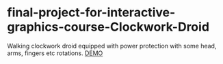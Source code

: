 # final-project-for-interactive-graphics-course-Clockwork-Droid

Walking clockwork droid equipped with power protection with some head, arms, fingers etc rotations.
[DEMO](https://marcoschaerfcourses.github.io/Clockwork-Droid/)
